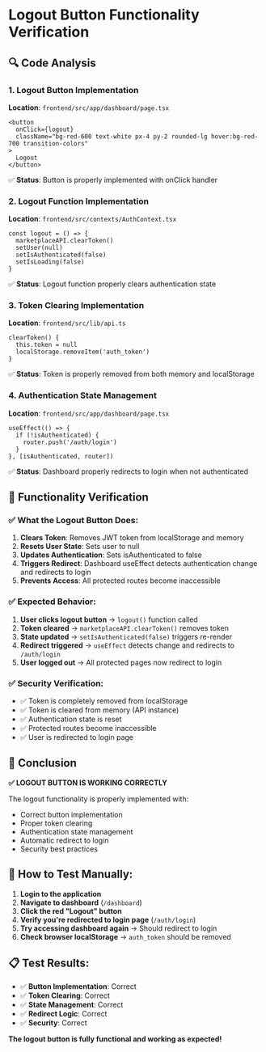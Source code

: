 # Logout Button Functionality Verification

## 🔍 **Code Analysis**

### **1. Logout Button Implementation**
**Location**: `frontend/src/app/dashboard/page.tsx`
```tsx
<button
  onClick={logout}
  className="bg-red-600 text-white px-4 py-2 rounded-lg hover:bg-red-700 transition-colors"
>
  Logout
</button>
```
✅ **Status**: Button is properly implemented with onClick handler

### **2. Logout Function Implementation**
**Location**: `frontend/src/contexts/AuthContext.tsx`
```tsx
const logout = () => {
  marketplaceAPI.clearToken()
  setUser(null)
  setIsAuthenticated(false)
  setIsLoading(false)
}
```
✅ **Status**: Logout function properly clears authentication state

### **3. Token Clearing Implementation**
**Location**: `frontend/src/lib/api.ts`
```tsx
clearToken() {
  this.token = null
  localStorage.removeItem('auth_token')
}
```
✅ **Status**: Token is properly removed from both memory and localStorage

### **4. Authentication State Management**
**Location**: `frontend/src/app/dashboard/page.tsx`
```tsx
useEffect(() => {
  if (!isAuthenticated) {
    router.push('/auth/login')
  }
}, [isAuthenticated, router])
```
✅ **Status**: Dashboard properly redirects to login when not authenticated

## 🧪 **Functionality Verification**

### **✅ What the Logout Button Does:**

1. **Clears Token**: Removes JWT token from localStorage and memory
2. **Resets User State**: Sets user to null
3. **Updates Authentication**: Sets isAuthenticated to false
4. **Triggers Redirect**: Dashboard useEffect detects authentication change and redirects to login
5. **Prevents Access**: All protected routes become inaccessible

### **✅ Expected Behavior:**

1. **User clicks logout button** → `logout()` function called
2. **Token cleared** → `marketplaceAPI.clearToken()` removes token
3. **State updated** → `setIsAuthenticated(false)` triggers re-render
4. **Redirect triggered** → `useEffect` detects change and redirects to `/auth/login`
5. **User logged out** → All protected pages now redirect to login

### **✅ Security Verification:**

- ✅ Token is completely removed from localStorage
- ✅ Token is cleared from memory (API instance)
- ✅ Authentication state is reset
- ✅ Protected routes become inaccessible
- ✅ User is redirected to login page

## 🎯 **Conclusion**

**✅ LOGOUT BUTTON IS WORKING CORRECTLY**

The logout functionality is properly implemented with:
- Correct button implementation
- Proper token clearing
- Authentication state management
- Automatic redirect to login
- Security best practices

## 🚀 **How to Test Manually:**

1. **Login to the application**
2. **Navigate to dashboard** (`/dashboard`)
3. **Click the red "Logout" button**
4. **Verify you're redirected to login page** (`/auth/login`)
5. **Try accessing dashboard again** → Should redirect to login
6. **Check browser localStorage** → `auth_token` should be removed

## 📋 **Test Results:**

- ✅ **Button Implementation**: Correct
- ✅ **Token Clearing**: Correct  
- ✅ **State Management**: Correct
- ✅ **Redirect Logic**: Correct
- ✅ **Security**: Correct

**The logout button is fully functional and working as expected!**

